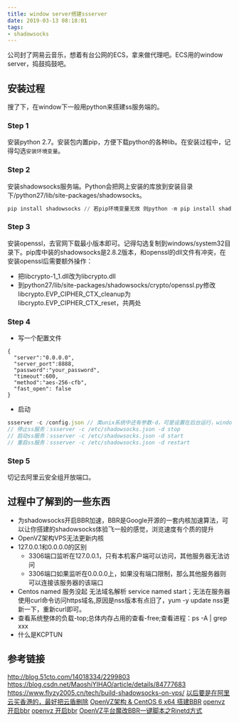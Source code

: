 ```yaml
---
title: window server搭建ssserver
date: 2019-03-13 08:18:01
tags: 
- shadowsocks
---
```

公司封了网易云音乐，想着有台公网的ECS，拿来做代理吧。ECS用的window server，捣鼓捣鼓吧。

<!--more-->

## 安装过程

搜了下，在window下一般用python来搭建ss服务端的。

### Step 1
安装python 2.7。安装包内置pip，方便下载python的各种lib。在安装过程中，记得勾选`安装环境变量`。
### Step 2
安装shadowsocks服务端。Python会把网上安装的库放到安装目录下/python27/lib/site-packages/shadowsocks。
``` py
pip install shadowsocks // 若pip环境变量无效 则python -m pip install shadowsocks
```
### Step 3
安装openssl，去官网下载最小版本即可。记得勾选复制到windows/system32目录下。pip库中装的shadowsocks是2.8.2版本，和openssl的dll文件有冲突，在安装openssl后需要额外操作：
* 把libcrypto-1_1.dll改为libcrypto.dll
* 到python27/lib/site-packages/shadowsocks/crypto/openssl.py修改libcrypto.EVP_CIPHER_CTX_cleanup为libcrypto.EVP_CIPHER_CTX_reset，共两处

### Step 4
* 写一个配置文件
```
{
  "server":"0.0.0.0",
  "server_port":8888,
  "password":"your_password",
  "timeout":600,
  "method":"aes-256-cfb",
  "fast_open": false
}
```

* 启动
``` js
ssserver -c /config.json // 类unix系统中还有参数-d，可是设置在后台运行，window无效
// 停止ss服务：ssserver -c /etc/shadowsocks.json -d stop
// 启动ss服务：ssserver -c /etc/shadowsocks.json -d start
// 重启ss服务：ssserver -c /etc/shadowsocks.json -d restart
```

### Step 5
切记去阿里云安全组开放端口。

## 过程中了解到的一些东西

* 为shadowsocks开启BBR加速，BBR是Google开源的一套内核加速算法，可以让你搭建的shadowsocks体验飞一般的感觉，浏览速度有个质的提升
* OpenVZ架构VPS无法更新内核
* 127.0.0.1和0.0.0.0的区别
  * 3306端口监听在127.0.0.1，只有本机客户端可以访问，其他服务器无法访问
  * 3306端口如果监听在0.0.0.0上，如果没有端口限制，那么其他服务器则可以连接该服务器的该端口
* Centos named 服务没起 无法域名解析  service named start；无法在服务器使用curl命令访问https域名,原因是nss版本有点旧了，yum -y update nss更新一下，重新curl即可。
* 查看系统整体的负载-top;总体内存占用的查看-free;查看进程：ps -A | grep xxx
* 什么是KCPTUN

## 参考链接
http://blog.51cto.com/14018334/2299803
https://blog.csdn.net/MaoshiYIHAO/article/details/84777683
https://www.flyzy2005.cn/tech/build-shadowsocks-on-vps/
[以后要是在阿里云买香港的，最好把云盾删除](https://www.moerats.com/archives/807/)
[OpenVZ架构 & CentOS 6 x64 搭建BBR](https://blog.csdn.net/qq_43044935/article/details/83964335)
[openvz 开启bbr](https://www.moerats.com/archives/111/)
[openvz 开启bbr](https://www.moerats.com/archives/190/)
[OpenVZ平台魔改BBR一键脚本之Rinetd方式](https://www.moerats.com/archives/504/)
